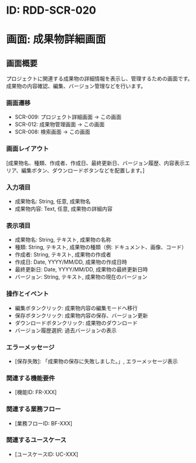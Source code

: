 # ID: RDD-SCR-020

# 画面: 成果物詳細画面

## 画面概要

プロジェクトに関連する成果物の詳細情報を表示し、管理するための画面です。成果物の内容確認、編集、バージョン管理などを行います。

### 画面遷移

- SCR-009: プロジェクト詳細画面 → この画面
- SCR-012: 成果物管理画面 → この画面
- SCR-008: 検索画面 → この画面

### 画面レイアウト

[成果物名、種類、作成者、作成日、最終更新日、バージョン履歴、内容表示エリア、編集ボタン、ダウンロードボタンなどを配置します。]

### 入力項目

- 成果物名: String, 任意, 成果物名
- 成果物内容: Text, 任意, 成果物の詳細内容

### 表示項目

- 成果物名: String, テキスト, 成果物の名称
- 種類: String, テキスト, 成果物の種類（例: ドキュメント、画像、コード）
- 作成者: String, テキスト, 成果物の作成者
- 作成日: Date, YYYY/MM/DD, 成果物の作成日時
- 最終更新日: Date, YYYY/MM/DD, 成果物の最終更新日時
- バージョン: String, テキスト, 成果物の現在のバージョン

### 操作とイベント

- 編集ボタンクリック: 成果物内容の編集モードへ移行
- 保存ボタンクリック: 成果物内容の保存、バージョン更新
- ダウンロードボタンクリック: 成果物のダウンロード
- バージョン履歴選択: 過去バージョンの表示

### エラーメッセージ

- [保存失敗]: 「成果物の保存に失敗しました。」, エラーメッセージ表示

### 関連する機能要件

- [機能ID: FR-XXX]

### 関連する業務フロー

- [業務フローID: BF-XXX]

### 関連するユースケース

- [ユースケースID: UC-XXX]
